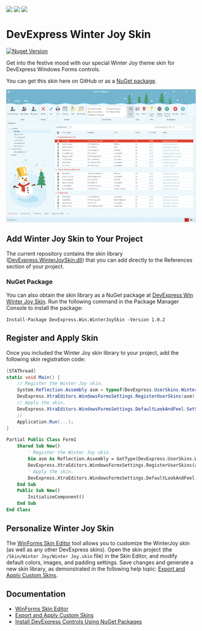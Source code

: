 <!-- default badges list -->
![](https://img.shields.io/endpoint?url=https://codecentral.devexpress.com/api/v1/VersionRange/428565993/21.1.7%2B)
[![](https://img.shields.io/badge/Open_in_DevExpress_Support_Center-FF7200?style=flat-square&logo=DevExpress&logoColor=white)](https://supportcenter.devexpress.com/ticket/details/T1045057)
[![](https://img.shields.io/badge/📖_How_to_use_DevExpress_Examples-e9f6fc?style=flat-square)](https://docs.devexpress.com/GeneralInformation/403183)
<!-- default badges end -->

# DevExpress Winter Joy Skin

<a href="https://www.nuget.org/packages/DevExpress.Win.WinterJoySkin/"><img alt="Nuget Version" src="https://img.shields.io/nuget/v/DevExpress.Win.WinterJoySkin.svg" data-canonical-src="https://img.shields.io/nuget/v/DevExpress.Win.WinterJoySkin.svg" style="max-width:100%;" /></a>

Get into the festive mood with our special Winter Joy theme skin for DevExpress Windows Forms controls. 

You can get this skin here on GitHub or as a [NuGet package](#nuget-package).

![Overview.png](./Assets/Overview.png)

## Add Winter Joy Skin to Your Project

The current repository contains the skin library ([DevExpress.WinterJoySkin.dll](./Lib/DevExpress.WinterJoySkin.dll)) that you can add directly to the References section of your project.

### NuGet Package

You can also obtain the skin library as a NuGet package at [DevExpress Win Winter Joy Skin](https://www.nuget.org/packages/DevExpress.Win.WinterJoySkin).
Run the following command in the Package Manager Console to install the package:

```
Install-Package DevExpress.Win.WinterJoySkin -Version 1.0.2
```

## Register and Apply Skin

Once you included the Winter Joy skin library to your project, add the following skin registration code:

```cs
[STAThread]
static void Main() {
    // Register the Winter Joy skin.
    System.Reflection.Assembly asm = typeof(DevExpress.UserSkins.WinterJoy).Assembly; 
    DevExpress.XtraEditors.WindowsFormsSettings.RegisterUserSkins(asm); 
    // Apply the skin.
    DevExpress.XtraEditors.WindowsFormsSettings.DefaultLookAndFeel.SetSkinStyle("Winter Joy");
    //
    Application.Run(...);
}
```

```vb
Partial Public Class Form1
    Shared Sub New()
        ' Register the Winter Joy skin.
        Dim asm As Reflection.Assembly = GetType(DevExpress.UserSkins.WinterJoy).Assembly
        DevExpress.XtraEditors.WindowsFormsSettings.RegisterUserSkins(asm)
        ' Apply the skin.
        DevExpress.XtraEditors.WindowsFormsSettings.DefaultLookAndFeel.SetSkinStyle("Winter Joy")
    End Sub
    Public Sub New()
        InitializeComponent()
    End Sub
End Class
```

## Personalize Winter Joy Skin

The [WinForms Skin Editor](https://docs.devexpress.com/SkinEditor/1630/winforms-skin-editor) tool allows you to customize the WinterJoy skin (as well as any other DevExpress skins). Open the skin project (the `/Skin/Winter Joy/Winter Joy.skin` file) in the Skin Editor, and modify default colors, images, and padding settings. Save changes and generate a new skin library, as demonstrated in the following help topic: [Export and Apply Custom Skins](https://docs.devexpress.com/SkinEditor/2546/export-and-apply-custom-skins).

## Documentation 

- [WinForms Skin Editor](https://docs.devexpress.com/SkinEditor/1630/winforms-skin-editor)
- [Export and Apply Custom Skins](https://docs.devexpress.com/SkinEditor/2546/export-and-apply-custom-skins)
- [Install DevExpress Controls Using NuGet Packages](https://docs.devexpress.com/GeneralInformation/115912/installation/install-devexpress-controls-using-nuget-packages)

